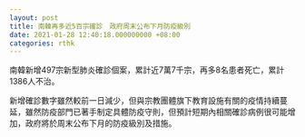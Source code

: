 ```yaml
---
layout: post
title: 南韓再多近5百宗確診　政府周末公布下月防疫級別
date: 2021-01-28 12:40:18.000000000 +08:00
categories: rthk
---
```


南韓新增497宗新型肺炎確診個案，累計近7萬7千宗，再多8名患者死亡，累計1386人不治。

新增確診數字雖然較前一日減少，但與宗教團體旗下教育設施有關的疫情持續蔓延，雖然防疫部門已著手制定具體防疫守則，但預計短期內相關確診病例很可能增加，政府將於周末公布下月的防疫級別及措施。
